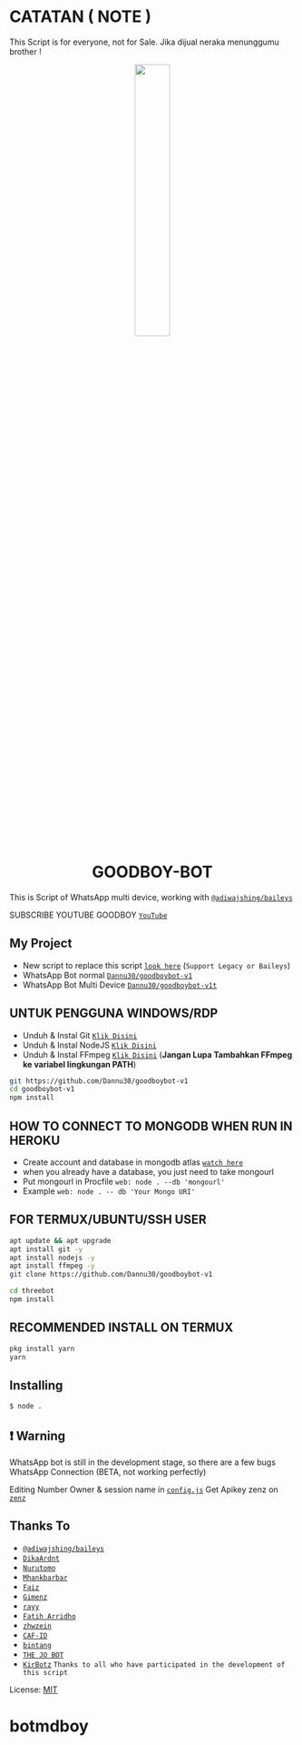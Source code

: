 # CATATAN ( NOTE )
This Script is for everyone, not for Sale. Jika dijual neraka menunggumu brother !

<p align="center">
	<img src="https://telegra.ph/Goodboybot-11-22" width="35%" style="margin-left: auto;margin-right: auto;display: block;">
</p>
<h1 align="center">GOODBOY-BOT</h1>

This is Script of WhatsApp multi device, working with [`@adiwajshing/baileys`](https://github.com/adiwajshing/baileys)

SUBSCRIBE YOUTUBE GOODBOY [`YouTube`](https://youtube.com/channel/UCjVlwguwduOBA6N7ztfFhhw)

## My Project
* New script to replace this script [`look here`](https://github.com/zhwzein/Killua-Zoldyck) (`Support Legacy or Baileys`)
* WhatsApp Bot normal [`Dannu30/goodboybot-v1`](https://github.com/Dannu30/goodboybot-v1)
* WhatsApp Bot Multi Device [`Dannu30/goodboybot-v1t`](https://github.com/Dannu30/goodboybot-v1)


## UNTUK PENGGUNA WINDOWS/RDP

* Unduh & Instal Git [`Klik Disini`](https://git-scm.com/downloads)
* Unduh & Instal NodeJS [`Klik Disini`](https://nodejs.org/en/download)
* Unduh & Instal FFmpeg [`Klik Disini`](https://ffmpeg.org/download.html) (**Jangan Lupa Tambahkan FFmpeg ke variabel lingkungan PATH**)


```bash
git https://github.com/Dannu30/goodboybot-v1
cd goodboybot-v1
npm install
```

## HOW TO CONNECT TO MONGODB WHEN RUN IN HEROKU

* Create account and database in mongodb atlas [`watch here`](https://youtu.be/rPqRyYJmx2g)
* when you already have a database, you just need to take mongourl
* Put mongourl in Procfile `web: node . --db 'mongourl'`
* Example `web: node . -- db 'Your Mongo URI'`



## FOR TERMUX/UBUNTU/SSH USER

```bash
apt update && apt upgrade
apt install git -y
apt install nodejs -y
apt install ffmpeg -y
git clone https://github.com/Dannu30/goodboybot-v1

cd threebot
npm install
```

## RECOMMENDED INSTALL ON TERMUX

```bash
pkg install yarn
yarn
```

## Installing
```bash
$ node .
```

## ❗ Warning
WhatsApp bot is still in the development stage, so there are a few bugs
WhatsApp Connection (BETA, not working perfectly)

Editing Number Owner & session name in [`config.js`](https://github.com/Dannu30/goodboybot-v1/blob/master/config.js)
Get Apikey zenz on [`zenz`](https://zenzapi.xyz/pricing)


## Thanks To
* [`@adiwajshing/baileys`](https://github.com/adiwajshing/baileys)
* [`DikaArdnt`](https://github.com/DikaArdnt)
* [`Nurutomo`](https://github.com/Nurutomo)
* [`Mhankbarbar`](https://github.com/MhankBarBar)
* [`Faiz`](https://github.com/FaizBastomi)
* [`Gimenz`](https://github.com/Gimenz)
* [`rayy`](https://github.com/rayyreall)
* [`Fatih Arridho`](https://github.com/FatihArridho)
* [`zhwzein`](https://github.com/zhwzein)
* [`CAF-ID`](https://github.com/CAF-ID)
* [`bintang`](https://github.com/Bintangp02)
* [`THE JO BOT`](https://github.com/THEJO307) 
* [`KirBotz`](https://github.com/KirBotz) 
```Thanks to all who have participated in the development of this script```


License: [MIT](https://en.wikipedia.org/wiki/MIT_License)

# botmdboy
